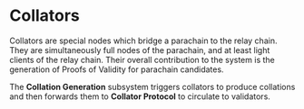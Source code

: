 # Collators

Collators are special nodes which bridge a parachain to the relay chain. They are simultaneously full nodes of the
parachain, and at least light clients of the relay chain. Their overall contribution to the system is the generation of
Proofs of Validity for parachain candidates.

The **Collation Generation** subsystem triggers collators to produce collations and then forwards them to **Collator
Protocol** to circulate to validators.
